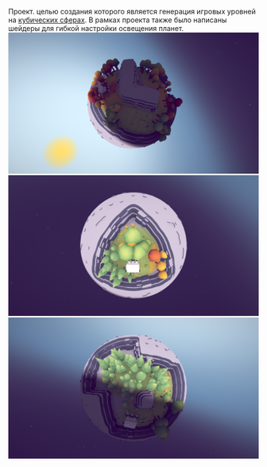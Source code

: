 Проект. целью создания которого является генерация игровых уровней на [кубических сферах](https://catlikecoding.com/unity/tutorials/cube-sphere/).
В рамках проекта также было написаны шейдеры для гибкой настройки освещения планет.
![Screenshot](GreenAsteroids.png)
![Screenshot](GreenAsteroids2.png)
![Screenshot](GreenAsteroids3.png)
